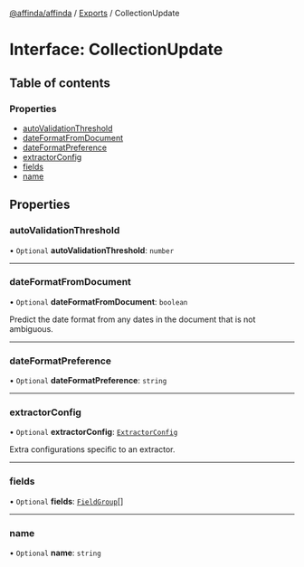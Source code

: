 [@affinda/affinda](../README.md) / [Exports](../modules.md) / CollectionUpdate

# Interface: CollectionUpdate

## Table of contents

### Properties

- [autoValidationThreshold](CollectionUpdate.md#autovalidationthreshold)
- [dateFormatFromDocument](CollectionUpdate.md#dateformatfromdocument)
- [dateFormatPreference](CollectionUpdate.md#dateformatpreference)
- [extractorConfig](CollectionUpdate.md#extractorconfig)
- [fields](CollectionUpdate.md#fields)
- [name](CollectionUpdate.md#name)

## Properties

### autoValidationThreshold

• `Optional` **autoValidationThreshold**: `number`

___

### dateFormatFromDocument

• `Optional` **dateFormatFromDocument**: `boolean`

Predict the date format from any dates in the document that is not ambiguous.

___

### dateFormatPreference

• `Optional` **dateFormatPreference**: `string`

___

### extractorConfig

• `Optional` **extractorConfig**: [`ExtractorConfig`](ExtractorConfig.md)

Extra configurations specific to an extractor.

___

### fields

• `Optional` **fields**: [`FieldGroup`](FieldGroup.md)[]

___

### name

• `Optional` **name**: `string`
